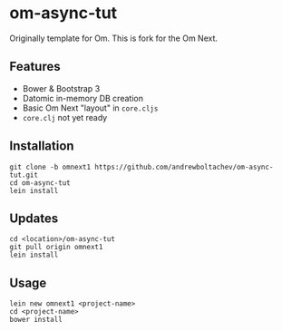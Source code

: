 # om-async-tut

Originally template for Om. This is fork for the Om Next.

## Features

* Bower & Bootstrap 3
* Datomic in-memory DB creation
* Basic Om Next "layout" in `core.cljs`
* `core.clj` not yet ready

## Installation

```
git clone -b omnext1 https://github.com/andrewboltachev/om-async-tut.git
cd om-async-tut
lein install
```

## Updates

```
cd <location>/om-async-tut
git pull origin omnext1
lein install
```


## Usage

```
lein new omnext1 <project-name>
cd <project-name>
bower install
```
